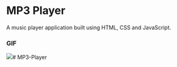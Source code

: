 <h1>MP3 Player</h1>

<p>A music player application built using HTML, CSS and JavaScript.</p>

<h3>GIF</h3>

<img src="/assets/Document — Mozilla Firefox 2024-06-28 20-41-41.gif"/># MP3-Player
